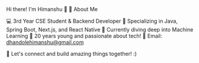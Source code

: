 Hi there! I'm Himanshu 👋
🚀 About Me

💻 3rd Year CSE Student & Backend Developer
🌱 Specializing in Java, Spring Boot, Next.js, and React Native
🤖 Currently diving deep into Machine Learning
🎂 20 years young and passionate about tech!
📧 Email: dhandolehimanshu@gmail.com

🔗 Let's connect and build amazing things together!
:)
<!---
himanxhu1233/himanxhu1233 is a ✨ special ✨ repository because its `README.md` (this file) appears on your GitHub profile.
You can click the Preview link to take a look at your changes.
--->

